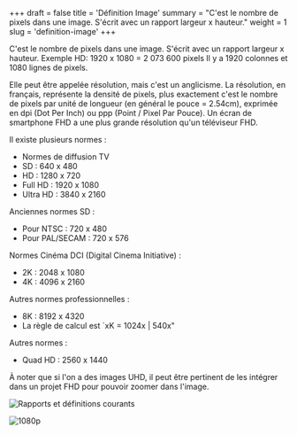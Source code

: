 +++
draft = false
title = 'Définition Image'
summary = "C'est le nombre de pixels dans une image. S'écrit avec un rapport largeur x hauteur."
weight = 1
slug = 'definition-image'
+++

C'est le nombre de pixels dans une image.
S'écrit avec un rapport largeur x hauteur.
Exemple HD: 1920 x 1080 = 2 073 600 pixels
Il y a 1920 colonnes et 1080 lignes de pixels.

Elle peut être appelée résolution, mais c'est un anglicisme. La résolution, en français, représente la densité de pixels, plus exactement c'est le nombre de pixels par unité de longueur (en général le pouce = 2.54cm), exprimée en dpi (Dot Per Inch) ou ppp (Point / Pixel Par Pouce). Un écran de smartphone FHD a une plus grande résolution qu'un téléviseur FHD.

Il existe plusieurs normes :

* Normes de diffusion TV
* SD : 640 x 480
* HD : 1280 x 720
* Full HD : 1920 x 1080
* Ultra HD : 3840 x 2160

Anciennes normes SD :

* Pour NTSC : 720 x 480
* Pour PAL/SECAM : 720 x 576

Normes Cinéma DCI (Digital Cinema Initiative) :

* 2K : 2048 x 1080
* 4K : 4096 x 2160

Autres normes professionnelles :

* 8K : 8192 x 4320
* La règle de calcul est `xK = 1024x | 540x"

Autres normes :

* Quad HD : 2560 x 1440

À noter que si l'on a des images UHD, il peut être pertinent de les intégrer dans un projet FHD pour pouvoir zoomer dans l'image.



![Rapports et définitions courants](https://upload.wikimedia.org/wikipedia/commons/thumb/4/42/Aspect_Ratios_and_Resolutions.svg/800px-Aspect_Ratios_and_Resolutions.svg.png)

![1080p](https://upload.wikimedia.org/wikipedia/commons/thumb/7/7f/Progressive_scan_hdtv.svg/1024px-Progressive_scan_hdtv.svg.png)
